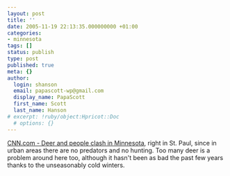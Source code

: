 ```yaml
---
layout: post
title: ''
date: 2005-11-19 22:13:35.000000000 +01:00
categories:
- minnesota
tags: []
status: publish
type: post
published: true
meta: {}
author:
  login: shanson
  email: papascott-wp@gmail.com
  display_name: PapaScott
  first_name: Scott
  last_name: Hanson
# excerpt: !ruby/object:Hpricot::Doc
  # options: {}
---
```

<p><a href="http://www.cnn.com/2005/TECH/science/11/18/urban.deer.ap/index.html">CNN.com - Deer and people clash in Minnesota</a>, right in St. Paul, since in urban areas there are no predators and no hunting. Too many deer is a problem around here too, although it hasn't been as bad the past few years thanks to the unseasonably cold winters.</p>
